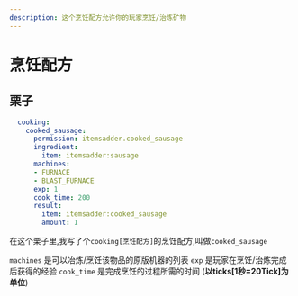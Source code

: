 ```yaml
---
description: 这个烹饪配方允许你的玩家烹饪/治炼矿物
---
```


# 烹饪配方

## 栗子

```yaml
  cooking:
    cooked_sausage:
      permission: itemsadder.cooked_sausage
      ingredient:
        item: itemsadder:sausage
      machines:
      - FURNACE
      - BLAST_FURNACE
      exp: 1
      cook_time: 200
      result:
        item: itemsadder:cooked_sausage
        amount: 1
```

在这个栗子里,我写了个`cooking[烹饪配方]`的烹饪配方,叫做`cooked_sausage`

`machines` 是可以冶炼/烹饪该物品的原版机器的列表 
`exp` 是玩家在烹饪/治炼完成后获得的经验 
`cook_time` 是完成烹饪的过程所需的时间 \(**以ticks[1秒=20Tick]为单位**\)

